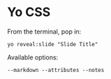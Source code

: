 
# Yo CSS

From the terminal, pop in:

  ```yo reveal:slide "Slide Title"```

Available options:

 ```--markdown --attributes --notes```
